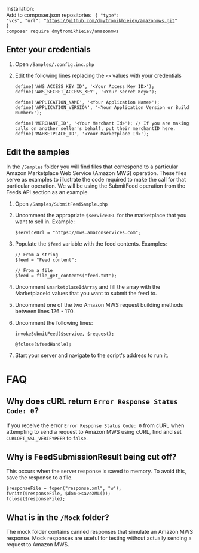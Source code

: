 Installation:<br>
Add to composer.json repositories
<code>
        {
            "type": "vcs",
            "url": "https://github.com/dmytromikhieiev/amazonmws.git"
        }
</code><br>
<code>composer require dmytromikhieiev/amazonmws </code>

Enter your credentials
----------------------

1.  Open `/Samples/.config.inc.php`
2.  Edit the following lines replacing the `<>` values with your credentials

        define('AWS_ACCESS_KEY_ID', '<Your Access Key ID>');
        define('AWS_SECRET_ACCESS_KEY', '<Your Secret Key>');

        define('APPLICATION_NAME', '<Your Application Name>');
        define('APPLICATION_VERSION', '<Your Application Version or Build Number>');

        define('MERCHANT_ID', '<Your Merchant Id>'); // If you are making calls on another seller's behalf, put their merchantID here.
        define('MARKETPLACE_ID', '<Your Marketplace Id>');

Edit the samples
----------------

In the `/Samples` folder you will find files that correspond to a particular
Amazon Marketplace Web Service (Amazon MWS) operation. These files serve as
examples to illustrate the code required to make the call for that particular
operation. We will be using the SubmitFeed operation from the Feeds API section
as an example.

1.  Open `/Samples/SubmitFeedSample.php`
2.  Uncomment the appropriate `$serviceURL` for the marketplace that you want to
    sell in. Example:

        $serviceUrl = "https://mws.amazonservices.com";

3.  Populate the `$feed` variable with the feed contents. Examples:

        // From a string
        $feed = "Feed content";

        // From a file
        $feed = file_get_contents("feed.txt");

4.  Uncomment `$marketplaceIdArray` and fill the array with the MarketplaceId
    values that you want to submit the feed to.
5.  Uncomment one of the two Amazon MWS request building methods between lines
    126 - 170.
6.  Uncomment the following lines:

        invokeSubmitFeed($service, $request);

        @fclose($feedHandle);

7.  Start your server and navigate to the script's address to run it.


FAQ
===

Why does cURL return `Error Response Status Code: 0`?
-----------------------------------------------------

If you receive the error `Error Response Status Code: 0` from cURL when
attempting to send a request to Amazon MWS using cURL, find and set
`CURLOPT_SSL_VERIFYPEER` to `false`.

Why is FeedSubmissionResult being cut off?
------------------------------------------

This occurs when the server response is saved to memory. To avoid this, save
the response to a file.

    $responseFile = fopen("response.xml", "w");
    fwrite($responseFile, $dom->saveXML());
    fclose($responseFile);

What is in the `/Mock` folder?
------------------------------

The mock folder contains canned responses that simulate an Amazon MWS response.
Mock responses are useful for testing without actually sending a request to
Amazon MWS.

